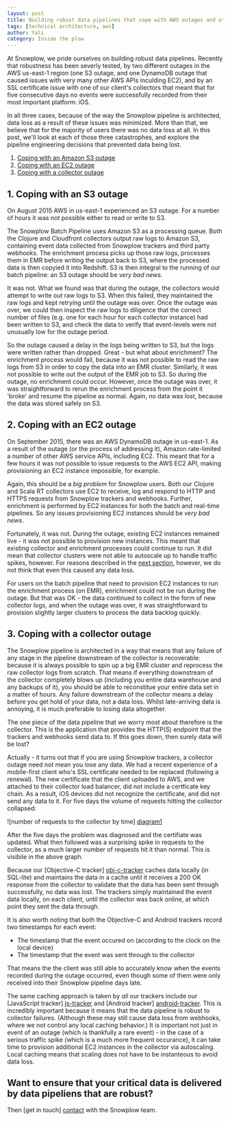 ```yaml
---
layout: post
title: Building robust data pipelines that cope with AWS outages and other major catastrophes
tags: [technical architecture, aws]
author: Yali
category: Inside the plow
---
```


At Snowplow, we pride ourselves on building robust data pipelines. Recently that robustness has been severly tested, by two different outages in the AWS us-east-1 region (one S3 outage, and one DynamoDB outage that caused issues with very many other AWS APIs inculding EC2), and by an SSL certificate issue with one of our client's collectors that meant that for five consecutive days no events were successfully recorded from their most important platform: iOS. 

In all three cases, because of the way the Snowplow pipeline is architected, data loss as a result of these issues was minimized. More than that, we believe that for the majority of users there was no data loss at all. In this post, we'll look at each of those three catastrophes, and explore the pipeline engineering decisions that prevented data being lost.

1. [Coping with an Amazon S3 outage](/blog/2016/02/10/building-robust-data-pipelines-that-cope-with-aws-outages-and-other-major-catastrophes/#s3-outage)  
2. [Coping with an EC2 outage](/blog/2016/02/10/building-robust-data-pipelines-that-cope-with-aws-outages-and-other-major-catastrophes/#ec2-outage)  
3. [Coping with a collector outage](/blog/2016/02/10/building-robust-data-pipelines-that-cope-with-aws-outages-and-other-major-catastrophes/#collector-outage)

<!--more-->

<h2 id="s3-outage">1. Coping with an S3 outage</h2>

On August 2015 AWS in us-east-1 experienced an S3 outage. For a number of hours it was not possible either to read or write to S3.

The Snowplow Batch Pipeline uses Amazon S3 as a processing queue. Both the Clojure and Cloudfront collectors output raw logs to Amazon S3, containing event data collected from Snowplow trackers and third party webhooks. The enrichment process picks up those raw logs, processes them in EMR before writing the output back to S3, where the processed data is then copyied it into Redshift. S3 is then integral to the running of our batch pipeline: an S3 outage should be *very bad news*.

It was not. What we found was that during the outage, the collectors would attempt to write out raw logs to S3. When this failed, they maintained the raw logs  and kept retrying until the outage was over. Once the outage was over, we could then inspect the raw logs to diligence that the correct number of files (e.g. one for each hour for each collector instance) had been written to S3, and check the data to verify that event-levels were not unusually low for the outage period.

So the outage caused a delay in the logs being written to S3, but the logs were written rather than dropped. Great - but what about enrichment? The enrichment process would fail, because it was not possible to read the raw logs from S3 in order to copy the data into an EMR cluster. Similarly, it was not possible to write out the output of the EMR job to S3. So during the outage, no enrichment could occur. However, once the outage was over, it was straightforward to rerun the enrichment process from the point it 'broke' and resume the pipeline as normal. Again, no data was lost, because the data was stored safely on S3.

<h2 id="ec2-outage">2. Coping with an EC2 outage</h2> 

On September 2015, there was an AWS DynamoDB outage in us-east-1. As a result of the outage (or the process of addressing it), Amazon rate-limited a number of other AWS service APIs, including EC2. This meant that for a few hours it was not possible to issue requests to the AWS EC2 API, making provisioning an EC2 instance impossible, for example.

Again, this should be a *big problem* for Snowplow users. Both our Clojure and Scala RT collectors use EC2 to receive, log and respond to HTTP and HTTPS requests from Snowplow trackers and webhooks. Further, enrichment is performed by EC2 instances for both the batch and real-time pipelines. So any issues provisioning EC2 instances should be *very bad news*.

Fortunately, it was not. During the outage, existing EC2 instances remained live - it was not possible to provision new instances. This meant that existing collector and enrichment processes could continue to run. It did mean that collector clusters were not able to autoscale up to handle traffic spikes, however. For reasons described in the [next section](#collector-outage), however, we do not think that even this caused any data loss.

For users on the batch pipeline that need to provision EC2 instances to run the enrichment process (on EMR), enrichment could not be run during the outage. But that was OK - the data continued to collect in the form of new collector logs, and when the outage was over, it was straightforward to provision slightly larger clusters to process the data backlog quickly.

<h2 id="collector-outage">3. Coping with a collector outage</h2>

The Snowplow pipeline is architected in a way that means that any failure of any stage in the pipeline downstream of the collector is recoverable: because it is always possible to spin up a big EMR cluster and reprocess the raw collector logs from scratch. That means if everything downstream of the collector completely blows up (including you entire data warehouse and any backups of it), you should be able to reconstitue your entire data set in a matter of hours. Any failure downstream of the collector means a delay before you get hold of your data, not a data loss. Whilst late-arriving data is annoying, it is much preferable to losing data altogether.

The one piece of the data pipeline that we worry most about therefore is the collector. This is the application that provides the HTTP(S) endpoint that the trackers and webhooks send data to. If this goes down, then surely data will be lost?

Actually - it turns out that if you are using Snowplow trackers, a collector outage need not mean you lose any data. We had a recent experience of a mobile-first client who's SSL certificate needed to be replaced (following a renewal). The new certificate that the client uploaded to AWS, and we attached to their collector load balancer, did not include a certficate key chain. As a result, iOS devices did not recognize the certificate, and did not send any data to it. For five days the volume of requests hitting the collector collapsed:

![number of requests to the collector by time] [diagram1]

After the five days the problem was diagnosed and the certifiate was updated. What then followed was a surprising spike in requests to the collector, as a much larger number of requests hit it than normal. This is visibile in the above graph.

Because our [Objective-C tracker] [obj-c-tracker] caches data locally (in SQL-lite) and maintains the data in a cache until it receives a 200 OK response from the collector to validate that the data has been sent through successfully, no data was lost. The trackers simply maintained the event data locally, on each client, until the collector was back online, at which point they sent the data through.

It is also worth noting that both the Objective-C and Android trackers record two timestamps for each event:

* The timestamp that the event occured on (according to the clock on the local device)
* The timestamp that the event was sent through to the collector

That means the the client was still able to accurately know when the events recorded during the outage occurred, even though some of them were only received into their Snowplow pipeline days late. 

The same caching approach is taken by *all* our trackers include our [JavaScript tracker] [js-tracker] and [Android tracker] [android-tracker]. This is incredibly important because it means that the data pipeline is robust to collector failures. (Although these may still cause data loss from webhooks, where we not control any local caching behavior.) It is important not just in event of an outage (which is thankfully a rare event) - in the case of a serious traffic spike (which is a much more frequent occurance), it can take time to provision additional EC2 instances in the collector via autoscaling. Local caching means that scaling does not have to be instanteous to avoid data loss.

## Want to ensure that your critical data is delivered by data pipeliens that are robust?

Then [get in touch] [contact] with the Snowplow team.



[diagram1]: /assets/img/blog/2016/02/collector-outage.png
[obj-c-tracker]: https://github.com/snowplow/snowplow-bojective-c-tracker
[js-tracker]: https://github.com/snowplow/snowplow-javascript-tracker
[android-tracker]: https://github.com/snowplow/snowplow-android-tracker
[contact]: /contact